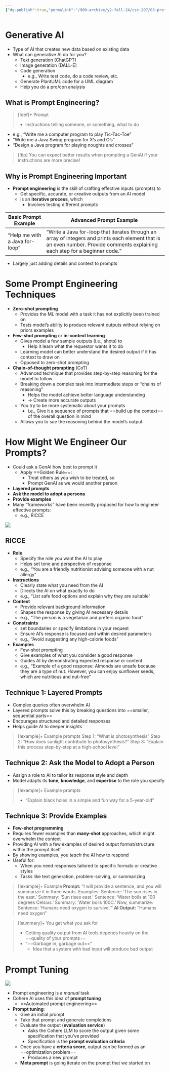 ```yaml
---
{"dg-publish":true,"permalink":"/900-archive/y2-fall-24/csc-207/03-professional-and-micellaneous-topics/generative-ai-prompt-engineering/","tags":["cs","lecture","note","university"],"created":"2024-11-22T03:24:56.212-05:00","updated":"2024-12-02T03:36:28.150-05:00"}
---
```



# Generative AI

- Type of AI that creates new data based on existing data
- What can generative AI do for you?
    - Text generation (ChatGPT)
    - Image generation (DALL-E)
    - Code generation
        - e.g., Write test code, do a code review, etc.
    - Generate PlantUML code for a UML diagram
    - Help you do a pro/con analysis

## What is Prompt Engineering?

> [!def]+ Prompt
> - Instructions telling someone, or something, what to do

- e.g., “Write me a computer program to play Tic-Tac-Toe”
- “Write me a Java Swing program for X’s and O’s”
- “Design a Java program for playing noughts and crosses”

> [!tip] You can expect better results when prompting a GenAI if your instructions are more precise!

## Why is Prompt Engineering Important

- **Prompt engineering** is the skill of crafting effective inputs (prompts) to
    - Get specific, accurate, or creative outputs from an AI model
    - Is an **iterative process**, which
        - Involves testing different prompts

| Basic Prompt Example           | Advanced Prompt Example                                                                                                                                                       |
| ------------------------------ | ----------------------------------------------------------------------------------------------------------------------------------------------------------------------------- |
| “Help me with a Java for-loop” | “Write a Java for-loop that iterates through an array of integers and prints each element that is an even number. Provide comments explaining each step for a beginner code.” |

- Largely just adding details and context to prompts

# Some Prompt Engineering Techniques

- **Zero-shot prompting**
    - Provides the ML model with a task it has not explicitly been trained on
    - Tests model’s ability to produce relevant outputs without relying on priors examples
- **Few-shot prompting** or **in-context learning**
    - Gives model a few sample outputs (i.e., shots) to
        - Help it learn what the requestor wants it to do
    - Learning model can better understand the desired output if it has context to draw on
    - Opposed to zero-shot prompting
- **Chain-of-thought prompting** (CoT)
    - Advanced technique that provides step-by-step reasoning for the model to follow
    - Breaking down a complex task into intermediate steps or “chains of reasoning”
        - Helps the model achieve better language understanding
        - → Create more accurate outputs
    - You try to be more systematic about your prompts
        - i.e., Give it a sequence of prompts that ==build up the context== of the overall question in mind
    - Allows you to *see* the reasoning behind the model’s output

# How Might We Engineer Our Prompts?

- Could ask a GenAI how best to prompt it
    - Apply  ==Golden Rule==:
        - Treat others as you wish to be treated, so
        - Prompt GenAI as we would another person
- **Layered prompts**
- **Ask the model to adopt a persona**
- **Provide examples**
- Many “frameworks” have been recently proposed for how to engineer effective prompts:
    - e.g., RICCE

![](https://i.imgur.com/92vDGp2.png)

## RICCE

- **Role**
    - Specify the role you want the AI to play
    - Helps set tone and perspective of response
    - e.g., “You are a friendly nutritionist advising someone with a nut allergy”
- **Instructions**
    - Clearly state what you need from the AI
    - Directs the AI on what exactly to do
    - e.g., “List safe food options and explain why they are suitable”
- **Context**
    - Provide relevant background information
    - Shapes the response by giving AI necessary details
    - e.g., “The person is a vegetarian and prefers organic food”
- **Constraints**
    - set boundaries or specify limitations in your request
    - Ensure AI’s response is focused and within desired parameters
    - e.g., “Avoid suggesting any high-calorie foods”
- **Examples**
    - Few-shot prompting
    - Give examples of what you consider a good response
    - Guides AI by demonstrating expected response or content
    - e.g., “Example of a good response: Almonds are unsafe because they are a type of nut. However, you can enjoy sunflower seeds, which are nutritious and nut-free”

## Technique 1: Layered Prompts

- Complex queries often overwhelm AI
- Layered prompts solve this by breaking questions into ==smaller, sequential parts==
- Encourages structured and detailed responses
- Helps guide AI to deeper insights

> [!example]+ Example prompts
> Step 1: “What is photosynthesis”
> Step 2: “How does sunlight contribute to photosynthesis?”
> Step 3: “Explain this process step-by-step at a high-school level”

## Technique 2: Ask the Model to Adopt a Person

- Assign a role to AI to tailor its response style and depth
- Model adapts its **tone**, **knowledge**, and **expertise** to the role you specify

> [!example]+ Example prompts
> - “Explain black holes in a simple and fun way for a 5-year-old”

## Technique 3: Provide Examples

- **Few-shot programming**
- Requires fewer examples than **many-shot** approaches, which might overwhelm the context
- Providing AI with a few examples of desired output format/structure within the prompt itself
- By showing examples, you *teach* the AI how to respond
- Useful for:
    - When you need responses tailored to specific formats or creative styles
    - Tasks like text generation, problem-solving, or summarizing

> [!example]+ Example
> **Prompt:** “I will provide a sentence, and you will summarize it in three words. Examples:
> Sentence: ‘The sun rises in the east.’ Summary: ‘Sun rises east.’
> Sentence: ‘Water boils at 100 degrees Celsius.’ Summary: ‘Water boils 100C.’
> Now, summarize:
> Sentence: ‘Humans need oxygen to survive.’”
> **AI Output:**
> “Humans need oxygen”

> [!summary]+ You get what you ask for
> - Getting quality output from AI tools depends heavily on the ==quality of your prompts==
> - “==Garbage in, garbage out==”
>     - Idea that a system with bad input will produce bad output

# Prompt Tuning

![](https://i.imgur.com/7ijY4E9.jpeg)

- Prompt engineering is a *manual* task
- Cohere AI uses this idea of **prompt tuning**
    - ==Automated prompt engineering==
- **Prompt tuning**:
    - Give an initial prompt
    - Take that prompt and generate completions
    - Evaluate the output (**evaluation service**)
        - Asks the Cohere LLM to score the output given some specification that you’ve provided
        - Specification is the **prompt evaluation criteria**
    - Once you have a **criteria score**, output can be formed as an ==optimization problem==
        - Produces a new prompt
    - **Meta prompt** is going iterate on the prompt that we started on
